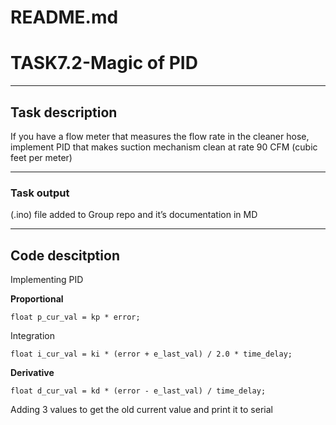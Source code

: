 # README.md

# TASK7.2-**Magic of PID**

---

## Task description

If you have a flow meter that measures the flow rate in the cleaner hose, implement PID that makes suction mechanism clean at rate 90 CFM (cubic feet per meter)

---

### Task output

(.ino) file added to Group repo and it’s documentation in MD

---

## Code descitption

Implementing PID 

**Proportional**

```arduino
float p_cur_val = kp * error;
```

Integration

```arduino
float i_cur_val = ki * (error + e_last_val) / 2.0 * time_delay;
```

**Derivative**

```arduino
float d_cur_val = kd * (error - e_last_val) / time_delay;
```

Adding 3 values to get the old current value and print it to serial
